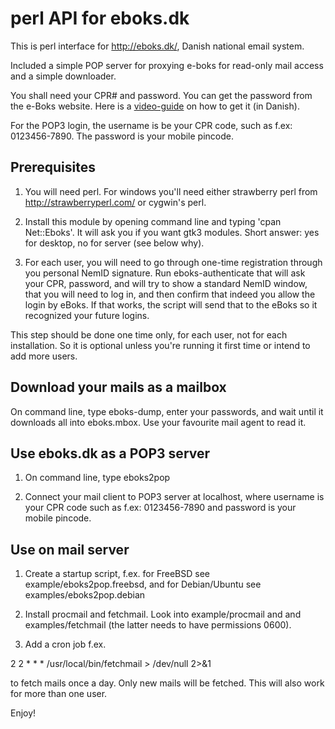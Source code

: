 perl API for eboks.dk
=====================

This is perl interface for http://eboks.dk/, Danish national email system. 

Included a simple POP server for proxying e-boks for read-only mail access
and a simple downloader.

You shall need your CPR# and password.
You can get the password from the e-Boks website. 
Here is a
[video-guide](http://www.e-boks.dk/help.aspx?pageid=db5a89a1-8530-418a-90e9-ff7f0713784a)
on how to get it (in Danish).

For the POP3 login, the username is be your CPR code, such as f.ex: 0123456-7890.
The password is your mobile pincode.

Prerequisites
-------------

1) You will need perl.  For windows you'll need either strawberry perl from
http://strawberryperl.com/ or cygwin's perl.

2) Install this module by opening command line and typing 'cpan Net::Eboks'.
It will ask you if you want gtk3 modules. Short answer: yes for desktop, no for
server (see below why).

3) For each user, you will need to go through one-time registration through you
personal NemID signature. Run eboks-authenticate that will ask your CPR,
password, and will try to show a standard NemID window, that you will need to
log in, and then confirm that indeed you allow the login by eBoks. If that
works, the script will send that to the eBoks so it recognized your future
logins.

This step should be done one time only, for each user, not for each
installation.  So it is optional unless you're running it first time or intend
to add more users.

Download your mails as a mailbox
--------------------------------

On command line, type eboks-dump, enter your passwords, and wait until it downloads
all into eboks.mbox. Use your favourite mail agent to read it.

Use eboks.dk as a POP3 server
-----------------------------

1) On command line, type eboks2pop

2) Connect your mail client to POP3 server at localhost, where username is
your CPR code such as f.ex: 0123456-7890 and password is your mobile pincode.

Use on mail server
------------------

1) Create a startup script, f.ex. for FreeBSD see example/eboks2pop.freebsd,
and for Debian/Ubuntu see examples/eboks2pop.debian

2) Install procmail and fetchmail. Look into example/procmail and
and examples/fetchmail (the latter needs to have permissions 0600). 

3) Add a cron job f.ex.

  2       2       *       *       *       /usr/local/bin/fetchmail > /dev/null 2>&1

to fetch mails once a day. Only new mails will be fetched. This will also work for 
more than one user.

Enjoy!
